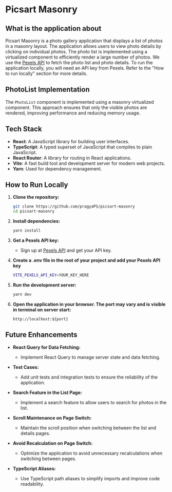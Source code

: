 # Picsart Masonry

## What is the application about

Picsart Masonry is a photo gallery application that displays a list of photos in a masonry layout. The application allows users to view photo details by clicking on individual photos. The photo list is implemented using a virtualized component to efficiently render a large number of photos. We use the [Pexels API](https://www.pexels.com/api/) to fetch the photo list and photo details. To run the application locally, you will need an API key from Pexels. Refer to the "How to run locally" section for more details.

## PhotoList Implementation

The `PhotoList` component is implemented using a masonry virtualized component. This approach ensures that only the visible photos are rendered, improving performance and reducing memory usage.

## Tech Stack

- **React**: A JavaScript library for building user interfaces.
- **TypeScript**: A typed superset of JavaScript that compiles to plain JavaScript.
- **React Router**: A library for routing in React applications.
- **Vite**: A fast build tool and development server for modern web projects.
- **Yarn**: Used for dependency management.

## How to Run Locally

1. **Clone the repository:**
    ```sh
    git clone https://github.com/pragyaPS/picsart-masonry
    cd picsart-masonry
    ```

2. **Install dependencies:**
    ```sh
    yarn install
    ```

3. **Get a Pexels API key:**
    - Sign up at [Pexels API](https://www.pexels.com/api/) and get your API key.

3. **Create a .env file in the root of your project and add your Pexels API key**
    ```sh
    VITE_PEXELS_API_KEY=YOUR_KEY_HERE
    ```

4. **Run the development server:**
    ```sh
    yarn dev
    ```

5. **Open the application in your browser. The port may vary and is visible in terminal on server start:**
    ```
    http://localhost:${port}
    ```

## Future Enhancements

- **React Query for Data Fetching:**
  - Implement React Query to manage server state and data fetching.

- **Test Cases:**
  - Add unit tests and integration tests to ensure the reliability of the application.

- **Search Feature in the List Page:**
  - Implement a search feature to allow users to search for photos in the list.

- **Scroll Maintenance on Page Switch:**
  - Maintain the scroll position when switching between the list and details pages.

- **Avoid Recalculation on Page Switch:**
  - Optimize the application to avoid unnecessary recalculations when switching between pages.

- **TypeScript Aliases:**
  - Use TypeScript path aliases to simplify imports and improve code readability.

